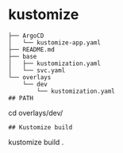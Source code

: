 # kustomize
```
├── ArgoCD
│   └── kustomize-app.yaml
├── README.md
├── base
│   ├── kustomization.yaml
│   └── svc.yaml
└── overlays
    └── dev
        └── kustomization.yaml
## PATH
```
cd overlays/dev/
```
## Kustomize build 
```
kustomize build .
```
